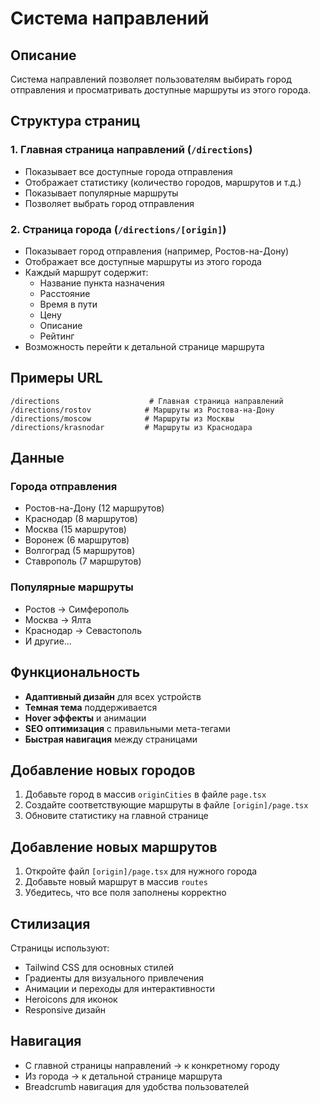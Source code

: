 # Система направлений

## Описание
Система направлений позволяет пользователям выбирать город отправления и просматривать доступные маршруты из этого города.

## Структура страниц

### 1. Главная страница направлений (`/directions`)
- Показывает все доступные города отправления
- Отображает статистику (количество городов, маршрутов и т.д.)
- Показывает популярные маршруты
- Позволяет выбрать город отправления

### 2. Страница города (`/directions/[origin]`)
- Показывает город отправления (например, Ростов-на-Дону)
- Отображает все доступные маршруты из этого города
- Каждый маршрут содержит:
  - Название пункта назначения
  - Расстояние
  - Время в пути
  - Цену
  - Описание
  - Рейтинг
- Возможность перейти к детальной странице маршрута

## Примеры URL

```
/directions                    # Главная страница направлений
/directions/rostov            # Маршруты из Ростова-на-Дону
/directions/moscow            # Маршруты из Москвы
/directions/krasnodar         # Маршруты из Краснодара
```

## Данные

### Города отправления
- Ростов-на-Дону (12 маршрутов)
- Краснодар (8 маршрутов)
- Москва (15 маршрутов)
- Воронеж (6 маршрутов)
- Волгоград (5 маршрутов)
- Ставрополь (7 маршрутов)

### Популярные маршруты
- Ростов → Симферополь
- Москва → Ялта
- Краснодар → Севастополь
- И другие...

## Функциональность

- **Адаптивный дизайн** для всех устройств
- **Темная тема** поддерживается
- **Hover эффекты** и анимации
- **SEO оптимизация** с правильными мета-тегами
- **Быстрая навигация** между страницами

## Добавление новых городов

1. Добавьте город в массив `originCities` в файле `page.tsx`
2. Создайте соответствующие маршруты в файле `[origin]/page.tsx`
3. Обновите статистику на главной странице

## Добавление новых маршрутов

1. Откройте файл `[origin]/page.tsx` для нужного города
2. Добавьте новый маршрут в массив `routes`
3. Убедитесь, что все поля заполнены корректно

## Стилизация

Страницы используют:
- Tailwind CSS для основных стилей
- Градиенты для визуального привлечения
- Анимации и переходы для интерактивности
- Heroicons для иконок
- Responsive дизайн

## Навигация

- С главной страницы направлений → к конкретному городу
- Из города → к детальной странице маршрута
- Breadcrumb навигация для удобства пользователей